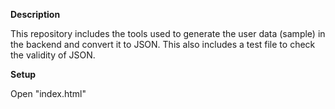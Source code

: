 **Description**

This repository includes the tools used to generate the user data (sample) in the backend and convert it to JSON. This also includes a test file to check the validity of JSON.

**Setup**

Open "index.html"
